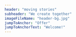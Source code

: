 ```yaml
---
header: "moving stories"
subheader: "We create together"
imageFileName: "header-bg.jpg"
jumpToAnchor: "Offer"
jumpToAnchorText: "Welcome!"
---
```

